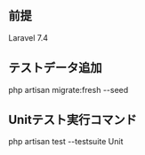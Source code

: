 ## 前提

Laravel 7.4

## テストデータ追加

php artisan migrate:fresh --seed

## Unitテスト実行コマンド

php artisan test --testsuite Unit

